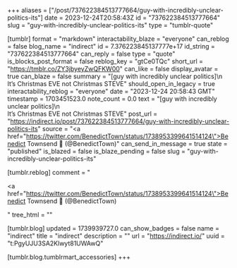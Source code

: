 +++
aliases = ["/post/737622384513777664/guy-with-incredibly-unclear-politics-its"]
date = 2023-12-24T20:58:43Z
id = "737622384513777664"
slug = "guy-with-incredibly-unclear-politics-its"
type = "tumblr-quote"

[tumblr]
format = "markdown"
interactability_blaze = "everyone"
can_reblog = false
blog_name = "indirect"
id = 7.376223845137777e+17
id_string = "737622384513777664"
can_reply = false
type = "quote"
is_blocks_post_format = false
reblog_key = "gtCe0TQc"
short_url = "https://tmblr.co/ZY3jbyeyZwQFKW00"
can_like = false
display_avatar = true
can_blaze = false
summary = "[guy with incredibly unclear politics]\n It’s Christmas EVE not Christmas STEVE"
should_open_in_legacy = true
interactability_reblog = "everyone"
date = "2023-12-24 20:58:43 GMT"
timestamp = 1703451523.0
note_count = 0.0
text = "[guy with incredibly unclear politics]\n<br/>It’s Christmas EVE not Christmas STEVE"
post_url = "https://indirect.io/post/737622384513777664/guy-with-incredibly-unclear-politics-its"
source = "<a href=\"https://twitter.com/BenedictTown/status/1738953399641514124\">Benedict Townsend 🐀 (@BenedictTown)</a>"
can_send_in_message = true
state = "published"
is_blazed = false
is_blaze_pending = false
slug = "guy-with-incredibly-unclear-politics-its"

[tumblr.reblog]
comment = "<p><a href=\"https://twitter.com/BenedictTown/status/1738953399641514124\">Benedict Townsend 🐀 (@BenedictTown)</a></p>"
tree_html = ""

[tumblr.blog]
updated = 1739939727.0
can_show_badges = false
name = "indirect"
title = "indirect"
description = ""
url = "https://indirect.io/"
uuid = "t:PgyUJU3SA2Klwyt81UWAwQ"

[tumblr.blog.tumblrmart_accessories]
+++
